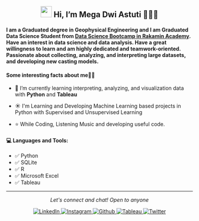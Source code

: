 <h2 align="center"> <img src="https://media.giphy.com/media/hvRJCLFzcasrR4ia7z/giphy.gif" width="30px"> Hi, I’m Mega Dwi Astuti 🙂👩‍💼

#### I am a Graduated degree in Geophysical Engineering and I am Graduated Data Science Student from [Data Science Bootcamp in Rakamin Academy](https://rakamin.com/). Have an interest in data science and data analysis. Have a great willingness to learn and am highly dedicated and teamwork-oriented. Passionate about collecting, analyzing, and interpreting large datasets, and developing new casting models. 



#### Some interesting facts about me👩‍💼

- 🌱 I’m currently learning interpreting, analyzing, and visualization data with **Python** and **Tableau**
  
- ☀️ I'm Learning and Developing Machine Learning based projects in Python with Supervised and Unsupervised Learning
  
- ⭐️ While Coding, Listening Music and developing useful code. 

  
  
#### 💻 Languages and Tools:
- ✅ Python
- ✅ SQLite
- ✅ R
- ✅ Microsoft Excel
- ✅ Tableau


<hr>
<p align="center">
  <i>Let's connect and chat! Open to anyone</i>
<p align="center">
    <a href="https://www.linkedin.com/in/megadwia/" target="_blank">
    <img src="https://img.shields.io/badge/linkedin-%230077B5.svg?&style=for-the-badge&logo=linkedin&logoColor=white&color=071A2C" alt="LinkedIn"/>
    </a>
    <a href="https://www.instagram.com/mdamegadwi/" target="_blank">
    <img src="https://img.shields.io/badge/instagram-%230077B5.svg?&style=for-the-badge&logo=instagram&logoColor=white&color=071A2C" alt="Instagram"/>
    </a>
    <a href="https://github.com/Megadwiastuti" target="_blank">    
    <img src="https://img.shields.io/badge/github-%230077B5.svg?&style=for-the-badge&logo=github&logoColor=white&color=071A2C" alt="Github"/>
    </a>
    <a href="https://public.tableau.com/app/profile/mega.dwi.astuti" target="_blank">  
    <img src="https://img.shields.io/badge/tableau-%230077B5.svg?&style=for-the-badge&logo=tableau&logoColor=white&color=071A2C" alt="Tableau"/>
    </a>
    <a href="https://twitter.com/dwi_megadwi10" target="_blank">
    <img src="https://img.shields.io/badge/twitter-%231DA1F2.svg?&style=for-the-badge&logo=twitter&logoColor=white&color=071A2C" alt="Twitter"/>
    </a>

<!---
Megadwiastuti/Megadwiastuti is a ✨ special ✨ repository because its `README.md` (this file) appears on your GitHub profile.
You can click the Preview link to take a look at your changes.
--->
